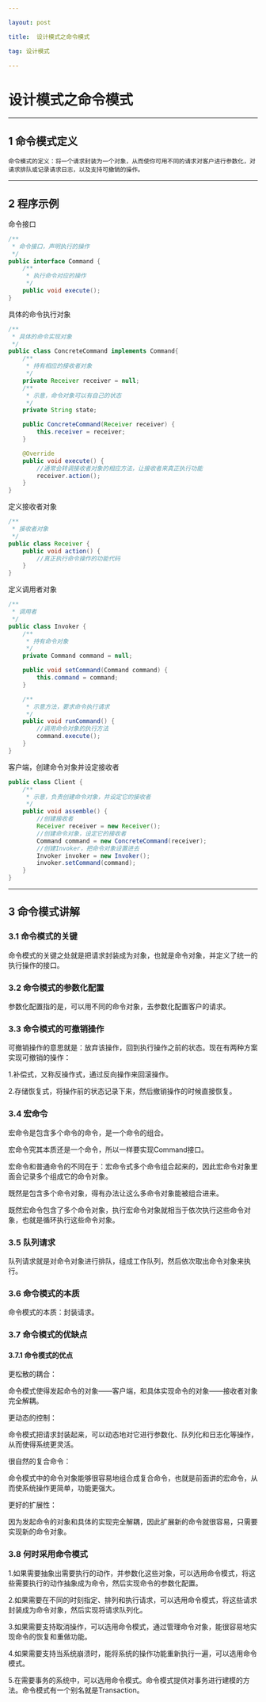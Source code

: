 ```yaml
---

layout: post

title:  设计模式之命令模式

tag: 设计模式

---
```


# 设计模式之命令模式

---

## 1 命令模式定义

```
命令模式的定义：将一个请求封装为一个对象，从而使你可用不同的请求对客户进行参数化，对请求排队或记录请求日志，以及支持可撤销的操作。
```

---

## 2 程序示例

命令接口

```java
/**
 * 命令接口，声明执行的操作
 */
public interface Command {
    /**
     * 执行命令对应的操作
     */
    public void execute();
}
```

具体的命令执行对象

```java
/**
 * 具体的命令实现对象
 */
public class ConcreteCommand implements Command{
    /**
     * 持有相应的接收者对象
     */
    private Receiver receiver = null;
    /**
     * 示意，命令对象可以有自己的状态
     */
    private String state;

    public ConcreteCommand(Receiver receiver) {
        this.receiver = receiver;
    }

    @Override
    public void execute() {
        //通常会转调接收者对象的相应方法，让接收者来真正执行功能
        receiver.action();
    }
}
```

定义接收者对象

```java
/**
 * 接收者对象
 */
public class Receiver {
    public void action() {
        //真正执行命令操作的功能代码
    }
}
```

定义调用者对象

```java
/**
 * 调用者
 */
public class Invoker {
    /**
     * 持有命令对象
     */
    private Command command = null;

    public void setCommand(Command command) {
        this.command = command;
    }

    /**
     * 示意方法，要求命令执行请求
     */
    public void runCommand() {
        //调用命令对象的执行方法
        command.execute();
    }
}
```

客户端，创建命令对象并设定接收者

```java
public class Client {
    /**
     * 示意，负责创建命令对象，并设定它的接收者
     */
    public void assemble() {
        //创建接收者
        Receiver receiver = new Receiver();
        //创建命令对象，设定它的接收者
        Command command = new ConcreteCommand(receiver);
        //创建Invoker，把命令对象设置进去
        Invoker invoker = new Invoker();
        invoker.setCommand(command);
    }
}
```

---

## 3 命令模式讲解

### 3.1 命令模式的关键

命令模式的关键之处就是把请求封装成为对象，也就是命令对象，并定义了统一的执行操作的接口。

### 3.2 命令模式的参数化配置

参数化配置指的是，可以用不同的命令对象，去参数化配置客户的请求。

### 3.3 命令模式的可撤销操作

可撤销操作的意思就是：放弃该操作，回到执行操作之前的状态。现在有两种方案实现可撤销的操作：

1.补偿式，又称反操作式，通过反向操作来回滚操作。

2.存储恢复式，将操作前的状态记录下来，然后撤销操作的时候直接恢复。

### 3.4 宏命令

宏命令是包含多个命令的命令，是一个命令的组合。

宏命令究其本质还是一个命令，所以一样要实现Command接口。

宏命令和普通命令的不同在于：宏命令式多个命令组合起来的，因此宏命令对象里面会记录多个组成它的命令对象。

既然是包含多个命令对象，得有办法让这么多命令对象能被组合进来。

既然宏命令包含了多个命令对象，执行宏命令对象就相当于依次执行这些命令对象，也就是循环执行这些命令对象。

### 3.5 队列请求

队列请求就是对命令对象进行排队，组成工作队列，然后依次取出命令对象来执行。

### 3.6 命令模式的本质

命令模式的本质：封装请求。

### 3.7 命令模式的优缺点

#### 3.7.1 命令模式的优点

更松散的耦合：

命令模式使得发起命令的对象——客户端，和具体实现命令的对象——接收者对象完全解耦。

更动态的控制：

命令模式把请求封装起来，可以动态地对它进行参数化、队列化和日志化等操作，从而使得系统更灵活。

很自然的复合命令：

命令模式中的命令对象能够很容易地组合成复合命令，也就是前面讲的宏命令，从而使系统操作更简单，功能更强大。

更好的扩展性：

因为发起命令的对象和具体的实现完全解耦，因此扩展新的命令就很容易，只需要实现新的命令对象。

### 3.8 何时采用命令模式

1.如果需要抽象出需要执行的动作，并参数化这些对象，可以选用命令模式，将这些需要执行的动作抽象成为命令，然后实现命令的参数化配置。

2.如果需要在不同的时刻指定、排列和执行请求，可以选用命令模式，将这些请求封装成为命令对象，然后实现将请求队列化。

3.如果需要支持取消操作，可以选用命令模式，通过管理命令对象，能很容易地实现命令的恢复和重做功能。

4.如果需要支持当系统崩溃时，能将系统的操作功能重新执行一遍，可以选用命令模式。

5.在需要事务的系统中，可以选用命令模式。命令模式提供对事务进行建模的方法。命令模式有一个别名就是Transaction。